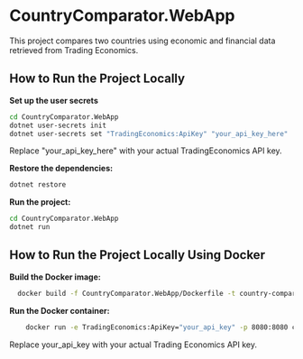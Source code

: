# CountryComparator.WebApp

This project compares two countries using economic and financial data retrieved from Trading Economics.

## How to Run the Project Locally

**Set up the user secrets**

```sh
cd CountryComparator.WebApp
dotnet user-secrets init
dotnet user-secrets set "TradingEconomics:ApiKey" "your_api_key_here"
```

Replace "your_api_key_here" with your actual TradingEconomics API key.

**Restore the dependencies:**
```sh
dotnet restore
```

**Run the project:**

```sh
cd CountryComparator.WebApp
dotnet run
```

## How to Run the Project Locally Using Docker

**Build the Docker image:**

```sh
  docker build -f CountryComparator.WebApp/Dockerfile -t country-comparator-webapp .
```

**Run the Docker container:**

```sh
    docker run -e TradingEconomics:ApiKey="your_api_key" -p 8080:8080 country-comparator-webapp

```

Replace your_api_key with your actual Trading Economics API key.
